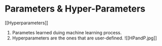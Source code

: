 # Parameters & Hyper-Parameters
[[Hyperparameters]]
1. Parametes learned duing machine learning process.
2. Hyperparameters are the ones that are user-defined.
![[HPandP.jpg]]